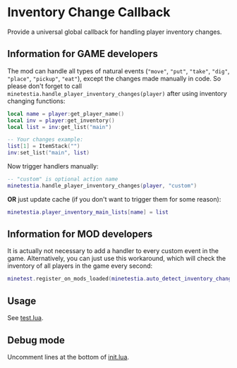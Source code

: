 # Inventory Change Callback

Provide a universal global callback for handling player inventory changes.

## Information for GAME developers

The mod can handle all types of natural events (`"move"`, `"put"`, `"take"`,
`"dig"`, `"place"`, `"pickup"`, `"eat"`), except the changes made manually in
code. So please don't forget to call
`minetestia.handle_player_inventory_changes(player)` after using inventory
changing functions:

```lua
local name = player:get_player_name()
local inv = player:get_inventory()
local list = inv:get_list("main")

-- Your changes example:
list[1] = ItemStack("")
inv:set_list("main", list)
```

Now trigger handlers manually:

```lua
-- "custom" is optional action name
minetestia.handle_player_inventory_changes(player, "custom")
```

**OR** just update cache (if you don't want to trigger them for some reason):

```lua
minetestia.player_inventory_main_lists[name] = list
```

## Information for MOD developers

It is actually not necessary to add a handler to every custom event in the game.
Alternatively, you can just use this workaround, which will check the inventory
of all players in the game every second:

```lua
minetest.register_on_mods_loaded(minetestia.auto_detect_inventory_changes)
```

## Usage

See [test.lua](test.lua).

## Debug mode

Uncomment lines at the bottom of [init.lua](init.lua).
